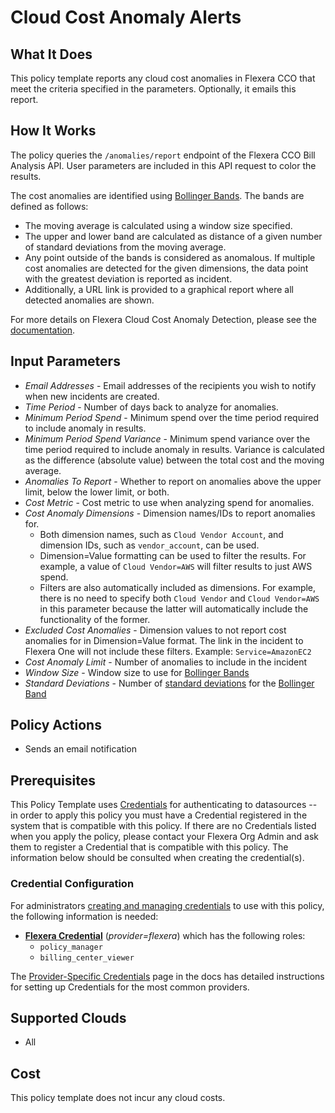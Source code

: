 # Cloud Cost Anomaly Alerts

## What It Does

This policy template reports any cloud cost anomalies in Flexera CCO that meet the criteria specified in the parameters. Optionally, it emails this report.

## How It Works

The policy queries the `/anomalies/report` endpoint of the Flexera CCO Bill Analysis API. User parameters are included in this API request to color the results.

The cost anomalies are identified using [Bollinger Bands](https://en.wikipedia.org/wiki/Bollinger_Bands). The bands are defined as follows:

- The moving average is calculated using a window size specified.
- The upper and lower band are calculated as distance of a given number of standard deviations from the moving average.
- Any point outside of the bands is considered as anomalous. If multiple cost anomalies are detected for the given dimensions, the data point with the greatest deviation is reported as incident.
- Additionally, a URL link is provided to a graphical report where all detected anomalies are shown.

For more details on Flexera Cloud Cost Anomaly Detection, please see the [documentation](https://docs.flexera.com/flexera/EN/Optima/CostAnomaly.htm).

## Input Parameters

- *Email Addresses* - Email addresses of the recipients you wish to notify when new incidents are created.
- *Time Period* - Number of days back to analyze for anomalies.
- *Minimum Period Spend* - Minimum spend over the time period required to include anomaly in results.
- *Minimum Period Spend Variance* - Minimum spend variance over the time period required to include anomaly in results. Variance is calculated as the difference (absolute value) between the total cost and the moving average.
- *Anomalies To Report* - Whether to report on anomalies above the upper limit, below the lower limit, or both.
- *Cost Metric* - Cost metric to use when analyzing spend for anomalies.
- *Cost Anomaly Dimensions* - Dimension names/IDs to report anomalies for.
  - Both dimension names, such as `Cloud Vendor Account`, and dimension IDs, such as `vendor_account`, can be used.
  - Dimension=Value formatting can be used to filter the results. For example, a value of `Cloud Vendor=AWS` will filter results to just AWS spend.
  - Filters are also automatically included as dimensions. For example, there is no need to specify both `Cloud Vendor` and `Cloud Vendor=AWS` in this parameter because the latter will automatically include the functionality of the former.
- *Excluded Cost Anomalies* - Dimension values to not report cost anomalies for in Dimension=Value format. The link in the incident to Flexera One will not include these filters. Example: `Service=AmazonEC2`
- *Cost Anomaly Limit* - Number of anomalies to include in the incident
- *Window Size* - Window size to use for [Bollinger Bands](https://en.wikipedia.org/wiki/Bollinger_Bands)
- *Standard Deviations* - Number of [standard deviations](https://en.wikipedia.org/wiki/Standard_deviation) for the [Bollinger Band](https://en.wikipedia.org/wiki/Bollinger_Bands)

## Policy Actions

- Sends an email notification

## Prerequisites

This Policy Template uses [Credentials](https://docs.flexera.com/flexera/EN/Automation/ManagingCredentialsExternal.htm) for authenticating to datasources -- in order to apply this policy you must have a Credential registered in the system that is compatible with this policy. If there are no Credentials listed when you apply the policy, please contact your Flexera Org Admin and ask them to register a Credential that is compatible with this policy. The information below should be consulted when creating the credential(s).

### Credential Configuration

For administrators [creating and managing credentials](https://docs.flexera.com/flexera/EN/Automation/ManagingCredentialsExternal.htm) to use with this policy, the following information is needed:

- [**Flexera Credential**](https://docs.flexera.com/flexera/EN/Automation/ProviderCredentials.htm) (*provider=flexera*) which has the following roles:
  - `policy_manager`
  - `billing_center_viewer`

The [Provider-Specific Credentials](https://docs.flexera.com/flexera/EN/Automation/ProviderCredentials.htm) page in the docs has detailed instructions for setting up Credentials for the most common providers.

## Supported Clouds

- All

## Cost

This policy template does not incur any cloud costs.
